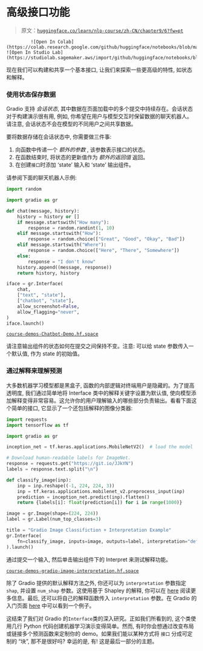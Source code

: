 # 高级接口功能

> 原文：[`huggingface.co/learn/nlp-course/zh-CN/chapter9/6?fw=pt`](https://huggingface.co/learn/nlp-course/zh-CN/chapter9/6?fw=pt)

             ![Open In Colab](https://colab.research.google.com/github/huggingface/notebooks/blob/master/course/chapter9/section6.ipynb) ![Open In Studio Lab](https://studiolab.sagemaker.aws/import/github/huggingface/notebooks/blob/master/course/chapter9/section6.ipynb)

现在我们可以构建和共享一个基本接口, 让我们来探索一些更高级的特性, 如状态和解释。

### 使用状态保存数据

Gradio 支持 *会话状态*, 其中数据在页面加载中的多个提交中持续存在。会话状态对于构建演示很有用, 例如, 你希望在用户与模型交互时保留数据的聊天机器人。请注意, 会话状态不会在模型的不同用户之间共享数据。

要将数据存储在会话状态中, 你需要做三件事:

1.  向函数中传递一个 *额外的参数* , 该参数表示接口的状态。
2.  在函数结束时, 将状态的更新值作为 *额外的返回值* 返回。
3.  在创建`接口`时添加 ‘state’ 输入和 ‘state’ 输出组件。

请参阅下面的聊天机器人示例:

```py
import random

import gradio as gr

def chat(message, history):
    history = history or []
    if message.startswith("How many"):
        response = random.randint(1, 10)
    elif message.startswith("How"):
        response = random.choice(["Great", "Good", "Okay", "Bad"])
    elif message.startswith("Where"):
        response = random.choice(["Here", "There", "Somewhere"])
    else:
        response = "I don't know"
    history.append((message, response))
    return history, history

iface = gr.Interface(
    chat,
    ["text", "state"],
    ["chatbot", "state"],
    allow_screenshot=False,
    allow_flagging="never",
)
iface.launch()
```

[`course-demos-Chatbot-Demo.hf.space`](https://course-demos-Chatbot-Demo.hf.space)

请注意输出组件的状态如何在提交之间保持不变。注意: 可以给 state 参数传入一个默认值, 作为 state 的初始值。

### 通过解释来理解预测

大多数机器学习模型都是黑盒子, 函数的内部逻辑对终端用户是隐藏的。为了提高透明度, 我们通过简单地将 Interface 类中的解释关键字设置为默认值, 使向模型添加解释变得非常容易。这允许你的用户理解输入的哪些部分负责输出。看看下面这个简单的接口, 它显示了一个还包括解释的图像分类器:

```py
import requests
import tensorflow as tf

import gradio as gr

inception_net = tf.keras.applications.MobileNetV2()  # load the model

# Download human-readable labels for ImageNet.
response = requests.get("https://git.io/JJkYN")
labels = response.text.split("\n")

def classify_image(inp):
    inp = inp.reshape((-1, 224, 224, 3))
    inp = tf.keras.applications.mobilenet_v2.preprocess_input(inp)
    prediction = inception_net.predict(inp).flatten()
    return {labels[i]: float(prediction[i]) for i in range(1000)}

image = gr.Image(shape=(224, 224))
label = gr.Label(num_top_classes=3)

title = "Gradio Image Classifiction + Interpretation Example"
gr.Interface(
    fn=classify_image, inputs=image, outputs=label, interpretation="default", title=title
).launch()
```

通过提交一个输入, 然后单击输出组件下的 Interpret 来测试解释功能。

[`course-demos-gradio-image-interpretation.hf.space`](https://course-demos-gradio-image-interpretation.hf.space)

除了 Gradio 提供的默认解释方法之外, 你还可以为 `interpretation` 参数指定 `shap`, 并设置 `num_shap` 参数。这使用基于 Shapley 的解释, 你可以在 [here](https://christophm.github.io/interpretable-ml-book/shap.html) 阅读更多信息。最后, 还可以将自己的解释函数传入 `interpretation` 参数。在 Gradio 的入门页面 [here](https://gradio.app/getting_started/) 中可以看到一个例子。

这结束了我们对 Gradio 的`Interface`类的深入研究。正如我们所看到的, 这个类使用几行 Python 代码创建机器学习演示变得简单。然而, 有时你会想通过改变布局或链接多个预测函数来定制你的 demo。如果我们能以某种方式将 `接口` 分成可定制的 “块”, 那不是很好吗? 幸运的是, 有! 这是最后一部分的主题。